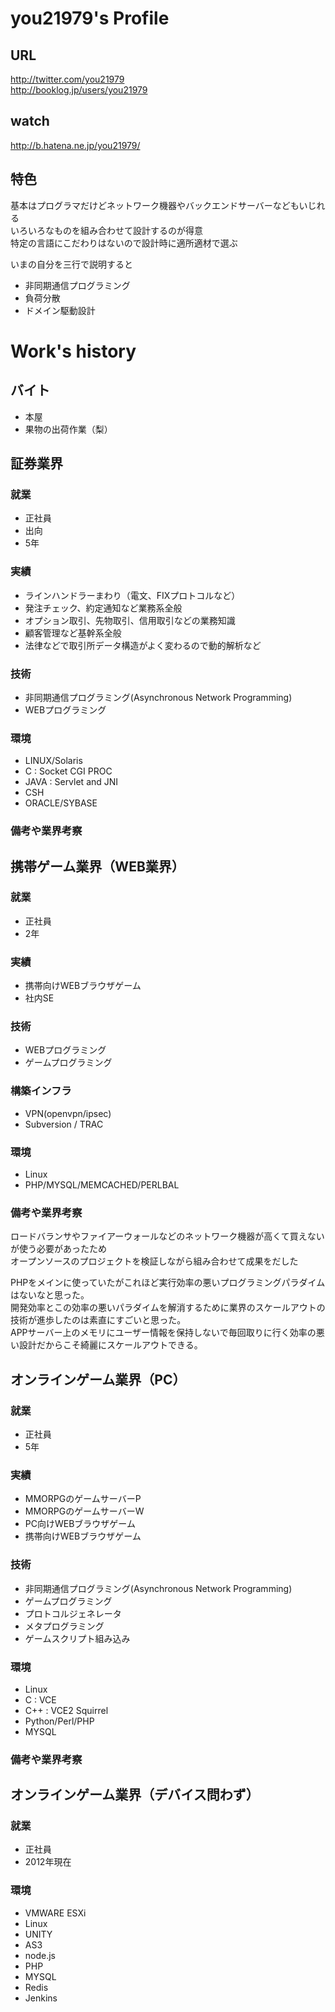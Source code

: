 you21979's Profile
=======
## URL
http://twitter.com/you21979  
http://booklog.jp/users/you21979  

## watch
http://b.hatena.ne.jp/you21979/

## 特色
基本はプログラマだけどネットワーク機器やバックエンドサーバーなどもいじれる  
いろいろなものを組み合わせて設計するのが得意  
特定の言語にこだわりはないので設計時に適所適材で選ぶ  

いまの自分を三行で説明すると
* 非同期通信プログラミング
* 負荷分散
* ドメイン駆動設計

# Work's history
## バイト
* 本屋
* 果物の出荷作業（梨）

## 証券業界
### 就業
* 正社員
* 出向
* 5年

### 実績
* ラインハンドラーまわり（電文、FIXプロトコルなど）
* 発注チェック、約定通知など業務系全般
* オプション取引、先物取引、信用取引などの業務知識
* 顧客管理など基幹系全般
* 法律などで取引所データ構造がよく変わるので動的解析など

### 技術
* 非同期通信プログラミング(Asynchronous Network Programming)
* WEBプログラミング

### 環境
* LINUX/Solaris
* C : Socket CGI PROC
* JAVA : Servlet and JNI
* CSH
* ORACLE/SYBASE

### 備考や業界考察


## 携帯ゲーム業界（WEB業界）
### 就業
* 正社員
* 2年

### 実績
* 携帯向けWEBブラウザゲーム
* 社内SE

### 技術
* WEBプログラミング
* ゲームプログラミング

### 構築インフラ
* VPN(openvpn/ipsec)
* Subversion / TRAC

### 環境
* Linux
* PHP/MYSQL/MEMCACHED/PERLBAL

### 備考や業界考察
ロードバランサやファイアーウォールなどのネットワーク機器が高くて買えないが使う必要があったため  
オープンソースのプロジェクトを検証しながら組み合わせて成果をだした  
  
PHPをメインに使っていたがこれほど実行効率の悪いプログラミングパラダイムはないなと思った。  
開発効率とこの効率の悪いパラダイムを解消するために業界のスケールアウトの技術が進歩したのは素直にすごいと思った。  
APPサーバー上のメモリにユーザー情報を保持しないで毎回取りに行く効率の悪い設計だからこそ綺麗にスケールアウトできる。  

## オンラインゲーム業界（PC）
### 就業
* 正社員
* 5年

### 実績
* MMORPGのゲームサーバーP
* MMORPGのゲームサーバーW
* PC向けWEBブラウザゲーム
* 携帯向けWEBブラウザゲーム

### 技術
* 非同期通信プログラミング(Asynchronous Network Programming)
* ゲームプログラミング
* プロトコルジェネレータ
* メタプログラミング
* ゲームスクリプト組み込み

### 環境
* Linux
* C : VCE
* C++ : VCE2 Squirrel
* Python/Perl/PHP
* MYSQL

### 備考や業界考察

## オンラインゲーム業界（デバイス問わず）
### 就業
* 正社員
* 2012年現在

### 環境
* VMWARE ESXi
* Linux
* UNITY
* AS3
* node.js
* PHP
* MYSQL
* Redis
* Jenkins



